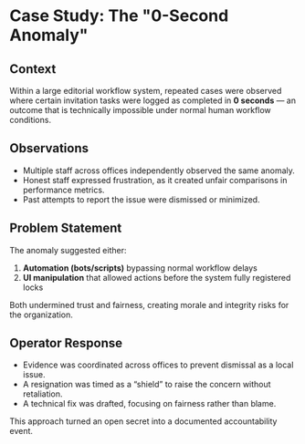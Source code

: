 # Case Study: The "0-Second Anomaly"

## Context
Within a large editorial workflow system, repeated cases were observed where certain invitation tasks were logged as completed in **0 seconds** — an outcome that is technically impossible under normal human workflow conditions.

## Observations
- Multiple staff across offices independently observed the same anomaly.
- Honest staff expressed frustration, as it created unfair comparisons in performance metrics.
- Past attempts to report the issue were dismissed or minimized.

## Problem Statement
The anomaly suggested either:
1. **Automation (bots/scripts)** bypassing normal workflow delays
2. **UI manipulation** that allowed actions before the system fully registered locks

Both undermined trust and fairness, creating morale and integrity risks for the organization.

## Operator Response
- Evidence was coordinated across offices to prevent dismissal as a local issue.
- A resignation was timed as a “shield” to raise the concern without retaliation.
- A technical fix was drafted, focusing on fairness rather than blame.

This approach turned an open secret into a documented accountability event.
